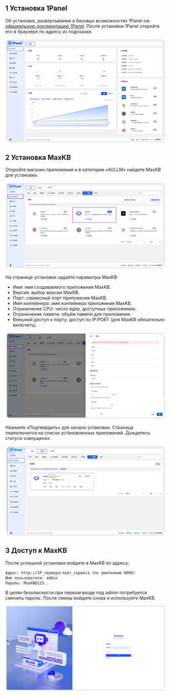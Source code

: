 ## 1 Установка 1Panel


Об установке, развертывании и базовых возможностях 1Panel см. [официальную документацию 1Panel](https://1panel.cn/docs/). После установки 1Panel откройте его в браузере по адресу из подсказки.    

![1panel](../img/index/1panel.jpg)

## 2 Установка MaxKB 

Откройте магазин приложений и в категории «AI/LLM» найдите MaxKB для установки.    

![1panel-maxkb](../img/index/1panel_maxkb.jpg)    


На странице установки задайте параметры MaxKB:

- Имя: имя создаваемого приложения MaxKB.   
- Версия: выбор версии MaxKB.   
- Порт: сервисный порт приложения MaxKB.   
- Имя контейнера: имя контейнера приложения MaxKB.    
- Ограничение CPU: число ядер, доступных приложению.   
- Ограничение памяти: объём памяти для приложения.    
- Внешний доступ к порту: доступ по IP:PORT (для MaxKB обязательно включить).   

![maxkb-setting](../img/index/maxkb_setting.jpg)


Нажмите «Подтвердить» для начала установки. Страница переключится на список установленных приложений. Дождитесь статуса «запущено».   

![maxkb启动](../img/index/maxkb-start.jpg)    

## 3 Доступ к MaxKB 


После успешной установки войдите в MaxKB по адресу:   

```
Адрес: http://IP_сервера:порт_сервиса (по умолчанию 8080)     
Имя пользователя: admin    
Пароль: MaxKB@123..
``` 

В целях безопасности при первом входе под admin потребуется сменить пароль. После смены войдите снова и используйте MaxKB.   

![登录成功](../img/index/login.jpg)
